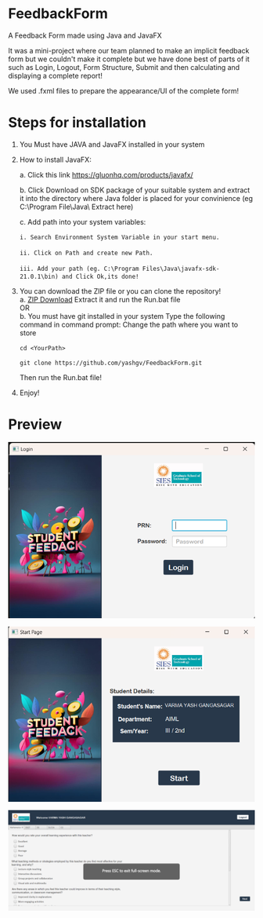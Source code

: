 # FeedbackForm
A Feedback Form made using Java and JavaFX

It was a mini-project where our team planned to make an implicit feedback form but we couldn't make it complete but we have done best of parts of it such as Login, Logout, Form Structure, Submit and then calculating and displaying a complete report!

We used .fxml files to prepare the appearance/UI of the complete form!

# Steps for installation
1.  You Must have JAVA and JavaFX installed in your system
2.  How to install JavaFX:

      a. Click this link https://gluonhq.com/products/javafx/

      b. Click Download on SDK package of your suitable system and extract it into the directory where Java folder is placed for your convinience (eg C:\Program File\Java\   Extract here)

      c. Add path into your system variables:

        i. Search Environment System Variable in your start menu.

        ii. Click on Path and create new Path.

        iii. Add your path (eg. C:\Program Files\Java\javafx-sdk-21.0.1\bin) and Click Ok,its done!


3.  You can download the ZIP file or you can clone the repository!
    <br>
  a. <a href="https://github.com/yashgv/FeedbackForm">ZIP Download</a> 
     Extract it and run the Run.bat file
    <br>
                OR
    <br>
  b. You must have git installed in your system
    Type the following command in command prompt:
    Change the path where you want to store
    
    ```
    cd <YourPath>
    ```
    ```
    git clone https://github.com/yashgv/FeedbackForm.git
    ```
    Then run the Run.bat file!
4. Enjoy!

# Preview

![Alt text](image.png)

![Alt text](image-1.png)

![Alt text](image-2.png)

